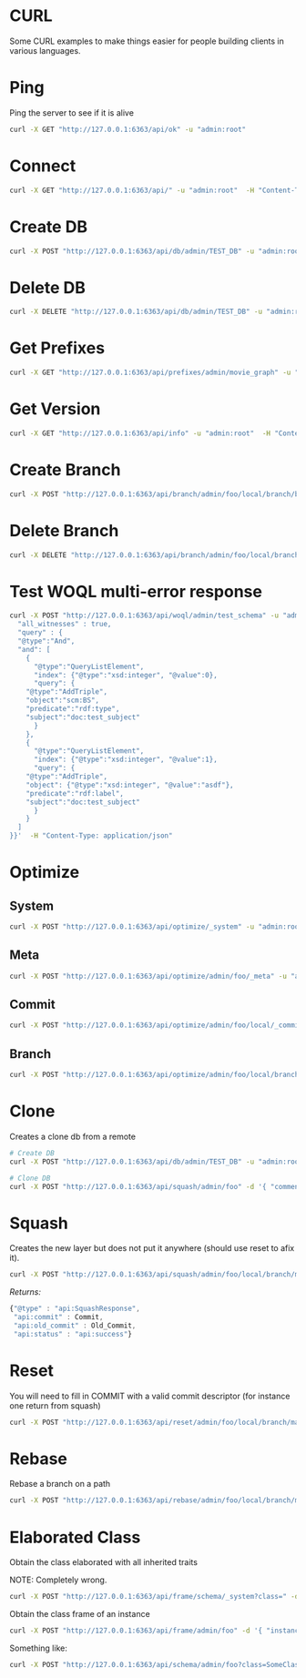 # CURL

Some CURL examples to make things easier for people building clients in various languages.

# Ping

Ping the server to see if it is alive

```bash
curl -X GET "http://127.0.0.1:6363/api/ok" -u "admin:root"
```

# Connect

```bash
curl -X GET "http://127.0.0.1:6363/api/" -u "admin:root"  -H "Content-Type: application/json"
```

# Create DB

```bash
curl -X POST "http://127.0.0.1:6363/api/db/admin/TEST_DB" -u "admin:root" -d '{ "comment" : "yo", "label" : "TEST_DB" }'  -H "Content-Type: application/json"
```

# Delete DB

```bash
curl -X DELETE "http://127.0.0.1:6363/api/db/admin/TEST_DB" -u "admin:root" 
```

# Get Prefixes

```bash
curl -X GET "http://127.0.0.1:6363/api/prefixes/admin/movie_graph" -u "admin:root"  -H "Content-Type: application/json"
```

# Get Version

```bash
curl -X GET "http://127.0.0.1:6363/api/info" -u "admin:root"  -H "Content-Type: application/json"
```

# Create Branch

```bash
curl -X POST "http://127.0.0.1:6363/api/branch/admin/foo/local/branch/bar" -u "admin:root" -d '{"origin" : "admin/foo/local/branch/main"}'  -H "Content-Type: application/json"
```

# Delete Branch

```bash
curl -X DELETE "http://127.0.0.1:6363/api/branch/admin/foo/local/branch/bar" -d '{}' -u "admin:root"  -H "Content-Type: application/json"
```

# Test WOQL multi-error response

```bash
curl -X POST "http://127.0.0.1:6363/api/woql/admin/test_schema" -u "admin:root" -d '{ 
  "all_witnesses" : true,
  "query" : {
  "@type":"And",
  "and": [
    {
      "@type":"QueryListElement",
      "index": {"@type":"xsd:integer", "@value":0},
      "query": {
	"@type":"AddTriple",
	"object":"scm:BS",
	"predicate":"rdf:type",
	"subject":"doc:test_subject"
      }
    },
    {
      "@type":"QueryListElement",
      "index": {"@type":"xsd:integer", "@value":1},
      "query": {
	"@type":"AddTriple",
	"object": {"@type":"xsd:integer", "@value":"asdf"},
	"predicate":"rdf:label",
	"subject":"doc:test_subject"
      }
    }
  ]
}}'  -H "Content-Type: application/json"
```

# Optimize

## System

```bash
curl -X POST "http://127.0.0.1:6363/api/optimize/_system" -u "admin:root"
```
## Meta

```bash
curl -X POST "http://127.0.0.1:6363/api/optimize/admin/foo/_meta" -u "admin:root"
```

## Commit

```bash
curl -X POST "http://127.0.0.1:6363/api/optimize/admin/foo/local/_commits" -u "admin:root"
```

## Branch

```bash
curl -X POST "http://127.0.0.1:6363/api/optimize/admin/foo/local/branch/main" -u "admin:root"
```

# Clone

Creates a clone db from a remote

```bash
# Create DB
curl -X POST "http://127.0.0.1:6363/api/db/admin/TEST_DB" -u "admin:root" -d '{ "comment" : "yo", "label" : "TEST_DB" }'  -H "Content-Type: application/json"

# Clone DB
curl -X POST "http://127.0.0.1:6363/api/squash/admin/foo" -d '{ "comment" : "foo", "remote_url" : "http://127.0.0.1:6363/admin/TEST_DB", "label" : "foo", "commit_info" : { "author" : "me", "message" : "yo"}}}' -u "admin:root"  -H "Content-Type: application/json"
```

# Squash

Creates the new layer but does not put it anywhere (should use reset to afix it).

```bash
curl -X POST "http://127.0.0.1:6363/api/squash/admin/foo/local/branch/main" -d '{ "commit_info" : { "author" : "me", "message" : "yo"}}}' -u "admin:root"  -H "Content-Type: application/json"
```

*Returns:*

```javascript
{"@type" : "api:SquashResponse",
 "api:commit" : Commit,
 "api:old_commit" : Old_Commit,
 "api:status" : "api:success"}
```

# Reset

You will need to fill in COMMIT with a valid commit descriptor (for instance one return from squash)

```bash
curl -X POST "http://127.0.0.1:6363/api/reset/admin/foo/local/branch/main" -d '{ "commit_descriptor" : COMMIT}' -u "admin:root"  -H "Content-Type: application/json"
```

# Rebase

Rebase a branch on a path

```bash
curl -X POST "http://127.0.0.1:6363/api/rebase/admin/foo/local/branch/main" -d '{ "author" : "gavin@terminusdb.com", "rebase_from" : "admin/foo/local/branch/other" }' -u "admin:root"  -H "Content-Type: application/json"
```

# Elaborated Class

Obtain the class elaborated with all inherited traits

NOTE: Completely wrong.

```bash
curl -X POST "http://127.0.0.1:6363/api/frame/schema/_system?class=" -d '{ "class" : "scm:SomeClass" }' -u "admin:root"  -H "Content-Type: application/json"
```

Obtain the class frame of an instance

```bash
curl -X POST "http://127.0.0.1:6363/api/frame/admin/foo" -d '{ "instance" : "doc:InstanceOfSomeClass" }' -u "admin:root"  -H "Content-Type: application/json"
```

Something like:

```bash
curl -X POST "http://127.0.0.1:6363/api/schema/admin/foo?class=SomeClass" -u "admin:root"  -H "Content-Type: application/json"
```
